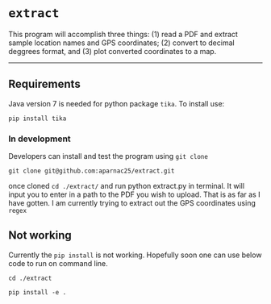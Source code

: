 # `extract`

This program will accomplish three things: (1) read a PDF and extract sample location names and GPS coordinates; (2) convert to decimal deggrees format, and (3) plot converted coordinates to a map. 

---
## Requirements

Java version 7 is needed for python package `tika`. To install use: 

`pip install tika`

### In development 

Developers can install and test the program using `git clone`

`git clone git@github.com:aparnac25/extract.git`

once cloned `cd ./extract/` and run python extract.py in terminal. It will input you to enter in a path to the PDF you wish to upload. That is as far as I have gotten. I am currently trying to extract out the GPS coordinates using `regex` 


## Not working 

Currently the `pip install` is not working. Hopefully soon one can use below code to run on command line.

`cd ./extract`

`pip install -e .`



